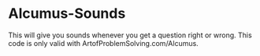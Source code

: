 # Alcumus-Sounds
This will give you sounds whenever you get a question right or wrong.
This code is only valid with ArtofProblemSolving.com/Alcumus.

